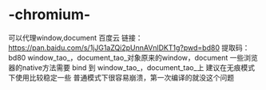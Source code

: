 # -chromium-
可以代理window,document  百度云 链接：https://pan.baidu.com/s/1jJG1aZQi2pUnnAVnlDKT1g?pwd=bd80 提取码：bd80  window_tao_，document_tao_对象原来的window，document 一些浏览器的native方法需要 bind 到 window_tao_，document_tao_上  建议在无痕模式下使用比较稳定一些 普通模式下很容易崩溃，第一次编译的就没这个问题
